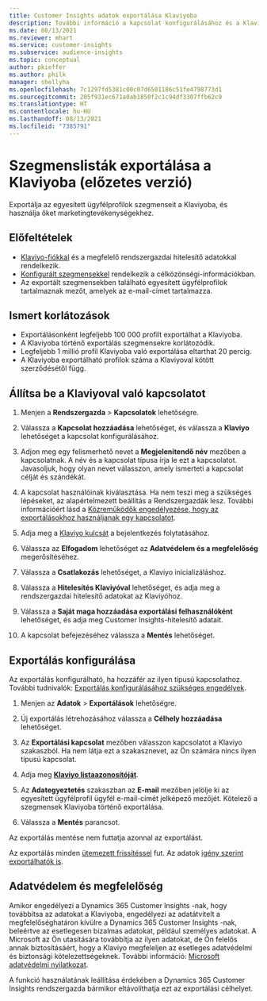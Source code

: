 ```yaml
---
title: Customer Insights adatok exportálása Klaviyoba
description: További információ a kapcsolat konfigurálásához és a Klaviyoba való exportáláshoz.
ms.date: 08/13/2021
ms.reviewer: mhart
ms.service: customer-insights
ms.subservice: audience-insights
ms.topic: conceptual
author: pkieffer
ms.author: philk
manager: shellyha
ms.openlocfilehash: 7c1297fd5381c00c07d6501186c51fe4798773d1
ms.sourcegitcommit: 205f931ec671a0ab1850f2c1c94df3307ffb62c9
ms.translationtype: HT
ms.contentlocale: hu-HU
ms.lasthandoff: 08/13/2021
ms.locfileid: "7385791"
---
```

# <a name="export-segment-lists-to-klaviyo-preview"></a>Szegmenslisták exportálása a Klaviyoba (előzetes verzió)

Exportálja az egyesített ügyfélprofilok szegmenseit a Klaviyoba, és használja őket marketingtevékenységekhez.

## <a name="prerequisites"></a>Előfeltételek

-   [Klaviyo-fiókkal](https://www.klaviyo.com/) és a megfelelő rendszergazdai hitelesítő adatokkal rendelkezik.
-   [Konfigurált szegmensekkel](segments.md) rendelkezik a célközönségi-információkban.
-   Az exportált szegmensekben található egyesített ügyfélprofilok tartalmaznak mezőt, amelyek az e-mail-címet tartalmazza.

## <a name="known-limitations"></a>Ismert korlátozások

- Exportálásonként legfeljebb 100 000 profilt exportálhat a Klaviyoba.
- A Klaviyoba történő exportálás szegmensekre korlátozódik.
- Legfeljebb 1 millió profil Klaviyoba való exportálása eltarthat 20 percig. 
- A Klaviyoba exportálható profilok száma a Klaviyoval kötött szerződésétől függ.

## <a name="set-up-connection-to-klaviyo"></a>Állítsa be a Klaviyoval való kapcsolatot

1. Menjen a **Rendszergazda** > **Kapcsolatok** lehetőségre.

1. Válassza a **Kapcsolat hozzáadása** lehetőséget, és válassza a **Klaviyo** lehetőséget a kapcsolat konfigurálásához.

1. Adjon meg egy felismerhető nevet a **Megjelenítendő név** mezőben a kapcsolatnak. A név és a kapcsolat típusa írja le ezt a kapcsolatot. Javasoljuk, hogy olyan nevet válasszon, amely ismerteti a kapcsolat célját és szándékát.

1. A kapcsolat használóinak kiválasztása. Ha nem teszi meg a szükséges lépéseket, az alapértelmezett beállítás a Rendszergazdák lesz. További információért lásd a [Közreműködők engedélyezése, hogy az exportálásokhoz használjanak egy kapcsolatot](connections.md#allow-contributors-to-use-a-connection-for-exports).

1. Adja meg a [Klaviyo kulcsát](https://help.klaviyo.com/hc/articles/115005062267-How-to-Manage-Your-Account-s-API-Keys) a bejelentkezés folytatásához. 

1. Válassza az **Elfogadom** lehetőséget az **Adatvédelem és a megfelelőség** megerősítéséhez.

1. Válassza a **Csatlakozás** lehetőséget, a Klaviyo inicializáláshoz.

1. Válassza a **Hitelesítés Klaviyóval** lehetőséget, és adja meg a rendszergazdai hitelesítő adatokat az Klaviyóhoz.

1. Válassza a **Saját maga hozzáadása exportálási felhasználóként** lehetőséget, és adja meg Customer Insights-hitelesítő adatait.

1. A kapcsolat befejezéséhez válassza a **Mentés** lehetőséget.

## <a name="configure-an-export"></a>Exportálás konfigurálása

Az exportálás konfigurálható, ha hozzáfér az ilyen típusú kapcsolathoz. További tudnivalók: [Exportálás konfigurálásához szükséges engedélyek](export-destinations.md#set-up-a-new-export).

1. Menjen az **Adatok** > **Exportálások** lehetőségre.

1. Új exportálás létrehozásához válassza a **Célhely hozzáadása** lehetőséget.

1. Az **Exportálási kapcsolat** mezőben válasszon kapcsolatot a Klaviyo szakaszból. Ha nem látja ezt a szakasznevet, az Ön számára nincs ilyen típusú kapcsolat.

1. Adja meg [**Klaviyo listaazonosítóját**](https://help.klaviyo.com/hc/articles/115005078647-How-to-Find-a-List-ID).     

3. Az **Adategyeztetés** szakaszban az **E-mail** mezőben jelölje ki az egyesített ügyfélprofil ügyfél e-mail-címét jelképező mezőjét. Kötelező a szegmensek Klaviyoba történő exportálása.

1. Válassza a **Mentés** parancsot.

Az exportálás mentése nem futtatja azonnal az exportálást.

Az exportálás minden [ütemezett frissítéssel](system.md#schedule-tab) fut. Az adatok [igény szerint exportálhatók is](export-destinations.md#run-exports-on-demand). 


## <a name="data-privacy-and-compliance"></a>Adatvédelem és megfelelőség

Amikor engedélyezi a Dynamics 365 Customer Insights -nak, hogy továbbítsa az adatokat a Klaviyoba, engedélyezi az adatátvitelt a megfelelőséghatáron kívülre a Dynamics 365 Customer Insights -nak, beleértve az esetlegesen bizalmas adatokat, például személyes adatokat. A Microsoft az Ön utasítására továbbítja az ilyen adatokat, de Ön felelős annak biztosításáért, hogy a Klaviyo megfeleljen az esetleges adatvédelmi és biztonsági kötelezettségeknek. További információ: [Microsoft adatvédelmi nyilatkozat](https://go.microsoft.com/fwlink/?linkid=396732).

A funkció használatának leállítása érdekében a Dynamics 365 Customer Insights rendszergazda bármikor eltávolíthatja ezt az exportálási célhelyet.
